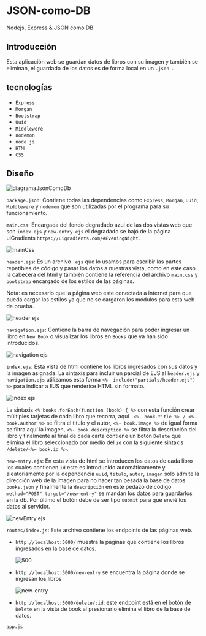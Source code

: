 # JSON-como-DB

Nodejs, Express &amp; JSON como DB

## Introducción 

Esta aplicación web se guardan datos de libros con su imagen y también se eliminan, el guardado de los datos es de forma local en un `.json `. 

## tecnologías

* `Express`
* `Morgan`
* `Bootstrap`
* `Uuid`
* `Middlewere`
* `nodemon`
* `node.js`
* `HTML`
* `CSS`

## Diseño

![diagramaJsonComoDb](https://user-images.githubusercontent.com/99068430/172725458-62f3c592-d181-4627-854d-a73e6744e146.png)


`package.json`: Contiene todas las dependencias como `Express`, `Morgan`, `Uuid`, `Middlewere` y `nodemon` que son utilizadas por el programa para su funcionamiento.

`main.css`: Encargada del fondo degradado azul de las dos vistas web que son `index.ejs` y `new-entry.ejs` el degradado se bajó de la página uiGradients `https://uigradients.com/#EveningNight`.

![mainCss](https://user-images.githubusercontent.com/99068430/173169317-99f21988-84f9-4deb-9738-a77d7ae77d3f.png)


`header.ejs`: Es un archivo `.ejs` que lo usamos para escribir las partes repetibles de código y pasar los datos a nuestras vista, como en este caso la cabecera del html y también contiene la referencia del archivo `main.css`  y `bootstrap` encargado de los estilos de las páginas.

Nota: es necesario que la página web este conectada a internet para que pueda cargar los estilos ya que no se cargaron los módulos para esta web de prueba.

![header ejs](https://user-images.githubusercontent.com/99068430/173169980-d96cd460-51d4-49f9-932a-bd6e1eb0549a.png)


`navigation.ejs`: Contiene la barra de navegación para poder ingresar un libro en `New Book` o visualizar los libros en `Books` que ya han sido introducidos.

![navigation ejs](https://user-images.githubusercontent.com/99068430/173170131-3a5fed30-39d0-4991-9dbd-c9f6ad98854c.png)


`index.ejs`: Esta vista de html contiene los libros ingresados con sus datos y la imagen asignada. La sintaxis para incluir un parcial de EJS al  `header.ejs` y `navigation.ejs` utilizamos esta forma `<%- include("partials/header.ejs") %>` para indicar a EJS que renderice HTML sin formato.

![index ejs](https://user-images.githubusercontent.com/99068430/173170581-a87959f9-91d5-4374-b804-5666b122de5e.png)


La sintaxis `<% books.forEach(function (book) { %>` con esta función crear múltiples tarjetas de cada libro que recorra, aquí ` <%- book.title %> / <%- book.author %>` se filtra el titulo y el autor, `<%- book.image %>` de igual forma se filtra aquí la imagen, `<%- book.description %>` se filtra la descripción del libro y finalmente al final de cada carta contiene un botón `Delete` que elimina el libro seleccionado por medio del `id` con la siguiente sintaxis `/delete/<%= book.id %>`.

`new-entry.ejs`: En esta vista de html se introducen los datos de cada libro los cuales contienen `id` este es introducido automáticamente y aleatoriamente por la dependencia  `uuid`, `titulo`, `autor`, `imagen` solo admite la dirección web de la imagen para no hacer tan pesada la base de datos `books.json` y finalmente la `descripción` en este pedazo de código `method="POST" target="/new-entry"` se mandan los datos para guardarlos en la db. 
Por último el botón debe de ser tipo `submit` para que envié los datos al servidor.

![newEntry ejs](https://user-images.githubusercontent.com/99068430/173171273-68bdc67e-eb0f-4005-a35f-78e5fed28db4.png)


`routes/index.js`: Este archivo contiene los endpoints de las páginas web. 

* `http://localhost:5000/` muestra la paginas que contiene los libros ingresados en la base de datos.

  ![500](https://user-images.githubusercontent.com/99068430/173205096-0579d2aa-8c7d-410f-bcc0-8d3763cab337.png)
  

* `http://localhost:5000/new-entry` se encuentra la página donde se ingresan los libros 

  ![new-entry](https://user-images.githubusercontent.com/99068430/173205551-93aaea48-e172-4181-9c17-02e4602ac3c9.png)
  
  
* `http://localhost:5000/delete/:id`: este endpoint está en el botón de `Delete` en la vista de book al presionarlo elimina el libro de la base de datos.

`app.js`
  
